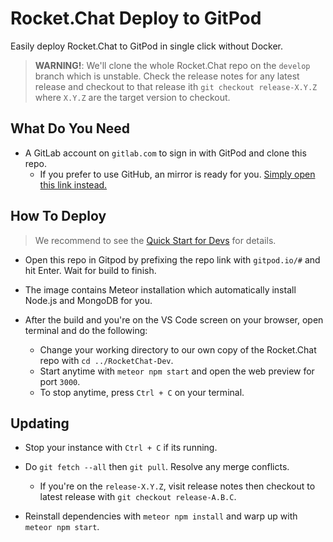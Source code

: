 # Rocket.Chat Deploy to GitPod

Easily deploy Rocket.Chat to GitPod in single click without Docker.

> **WARNING!**: We'll clone the whole Rocket.Chat repo on the `develop` branch which is unstable. Check the release notes
> for any latest release and checkout to that release ith `git checkout release-X.Y.Z` where `X.Y.Z` are the target version
> to checkout.

## What Do You Need
* A GitLab account on `gitlab.com` to sign in with GitPod and clone this repo.
    * If you prefer to use GitHub, an mirror is ready for you. [Simply open this link instead.](https://gitpod.io/#https://github.com/AndreiJirohHaliliDev2006/deploy2gitpod-rocket.chat)

## How To Deploy
> We recommend to see the [Quick Start for Devs](https://docs.rocket.chat/guides/developer/quick-start) for details.

* Open this repo in Gitpod by prefixing the repo link with `gitpod.io/#` and hit Enter. Wait for build to finish.

* The image contains Meteor installation which automatically install Node.js and MongoDB for you.

* After the build and you're on the VS Code screen on your browser, open terminal and do the following:
    * Change your working directory to our own copy of the Rocket.Chat repo with `cd ../RocketChat-Dev`.
    * Start anytime with `meteor npm start` and open the web preview for port `3000`.
    * To stop anytime, press `Ctrl + C` on your terminal.

## Updating
* Stop your instance with `Ctrl + C` if its running.

* Do `git fetch --all` then `git pull`. Resolve any merge conflicts.
    * If you're on the `release-X.Y.Z`, visit release notes then checkout to latest release with `git checkout release-A.B.C`.

* Reinstall dependencies with `meteor npm install` and warp up with `meteor npm start`.
